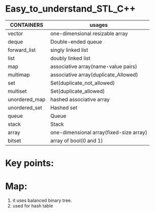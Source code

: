 # Easy_to_understand_STL_C++

CONTAINERS | usages
-----------|-------------
 vector | one-dimensional resizable array
 deque  | Double-ended queue
 forward_list | singly linked list
 list  | doubly linked list
 map  | associative array(name-value pairs)
 multimap | associative array(duplicate_Allowed)
 set | Set(duplicate_not_allowed)
 multiset | Set(duplicate_allowed)
 unordered_map | hashed associative array
 unordered_set | Hashed set
 queue | Queue
 stack | Stack
 array | one-dimensional array(fixed-size array)
 bitset | array of bool(0 and 1)
 


# Key points:
  
# Map:
  1. it uses balanced binary tree.
  2. used for hash table
 
               
